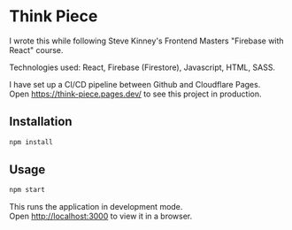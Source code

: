 # Think Piece

I wrote this while following Steve Kinney's Frontend Masters "Firebase with React" course.

Technologies used: React, Firebase (Firestore), Javascript, HTML, SASS.

I have set up a CI/CD pipeline between Github and Cloudflare Pages.  
Open <https://think-piece.pages.dev/> to see this project in production.

## Installation
```sh
npm install
```
## Usage
```sh
npm start
```
This runs the application in development mode.\
Open [http://localhost:3000](http://localhost:3000) to view it in a browser.
